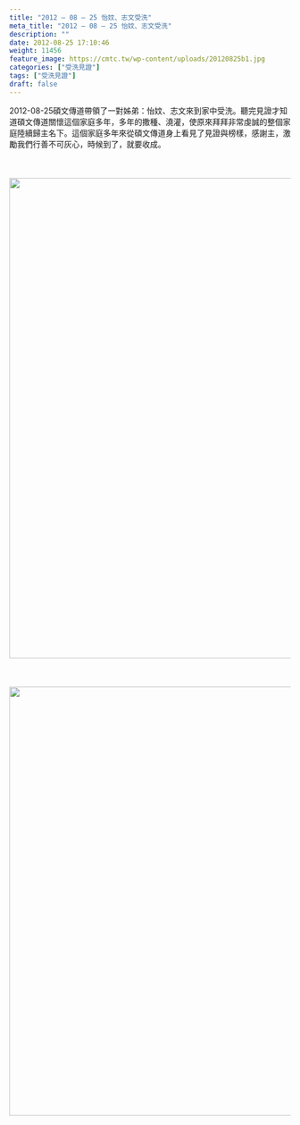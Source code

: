 ```yaml
---
title: "2012 – 08 – 25 怡妏、志文受洗"
meta_title: "2012 – 08 – 25 怡妏、志文受洗"
description: ""
date: 2012-08-25 17:10:46
weight: 11456
feature_image: https://cmtc.tw/wp-content/uploads/20120825b1.jpg
categories: ["受洗見證"]
tags: ["受洗見證"]
draft: false
---
```


2012-08-25碩文傳道帶領了一對姊弟：怡妏、志文來到家中受洗。聽完見證才知道碩文傳道關懷這個家庭多年，多年的撒種、澆灌，使原來拜拜非常虔誠的整個家庭陸續歸主名下。這個家庭多年來從碩文傳道身上看見了見證與榜樣，感謝主，激勵我們行善不可灰心，時候到了，就要收成。<br />
<br />
&nbsp;<br />
<br />
<img class="size-full wp-image-11652 aligncenter" src="https://cmtc.tw/wp-content/uploads/20120825b2.jpg" alt="" width="645" height="860" /><br />
<br />
&nbsp;<br />
<br />
<img class="size-full wp-image-11653 aligncenter" src="https://cmtc.tw/wp-content/uploads/20120825b3.jpg" alt="" width="1024" height="768" /><br />
<br />
&nbsp;
        